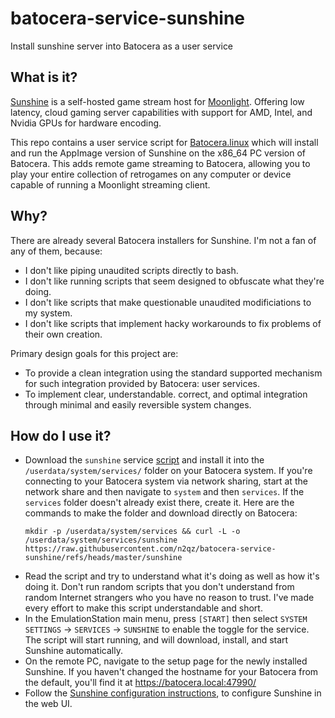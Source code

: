 # batocera-service-sunshine
Install sunshine server into Batocera as a user service

## What is it?

[Sunshine](https://github.com/LizardByte/Sunshine) is a self-hosted
game stream host for
[Moonlight](https://github.com/moonlight-stream/moonlight-qt). Offering
low latency, cloud gaming server capabilities with support for AMD,
Intel, and Nvidia GPUs for hardware encoding.

This repo contains a user service script for
[Batocera.linux](https://github.com/batocera-linux/batocera.linux)
which will install and run the AppImage version of Sunshine on the
x86_64 PC version of Batocera.  This adds remote game streaming to
Batocera, allowing you to play your entire collection of retrogames on
any computer or device capable of running a Moonlight streaming
client.

## Why?

There are already several Batocera installers for Sunshine.  I'm not a
fan of any of them, because:

- I don't like piping unaudited scripts directly to bash.
- I don't like running scripts that seem designed to obfuscate what
  they're doing.
- I don't like scripts that make questionable unaudited modificiations
  to my system.
- I don't like scripts that implement hacky workarounds to fix
  problems of their own creation.

Primary design goals for this project are:

- To provide a clean integration using the standard supported mechanism for such integration provided by Batocera: user services.
- To implement clear, understandable. correct, and optimal integration
  through minimal and easily reversible system changes.

## How do I use it?

- Download the `sunshine` service
  [script](https://raw.githubusercontent.com/n2qz/batocera-service-sunshine/refs/heads/master/sunshine)
  and install it into the `/userdata/system/services/` folder on your
  Batocera system.  If you're connecting to your Batocera system via
  network sharing, start at the network share and then navigate to
  `system` and then `services`.  If the `services` folder doesn't
  already exist there, create it.  Here are the commands to make the
  folder and download directly on Batocera:  
  ```shell
  mkdir -p /userdata/system/services && curl -L -o /userdata/system/services/sunshine https://raw.githubusercontent.com/n2qz/batocera-service-sunshine/refs/heads/master/sunshine
  ```  
- Read the script and try to understand what it's doing as well as how
  it's doing it.  Don't run random scripts that you don't understand
  from random Internet strangers who you have no reason to trust.
  I've made every effort to make this script understandable and short.
- In the EmulationStation main menu, press `[START]` then select
  `SYSTEM SETTINGS` -> `SERVICES` -> `SUNSHINE` to enable the toggle
  for the service.  The script will start running, and will download,
  install, and start Sunshine automatically.
- On the remote PC, navigate to the setup page for the newly installed
  Sunshine.  If you haven't changed the hostname for your Batocera
  from the default, you'll find it at https://batocera.local:47990/
- Follow the [Sunshine configuration
  instructions](https://docs.lizardbyte.dev/projects/sunshine/latest/md_docs_2getting__started.html#configuration),
  to configure Sunshine in the web UI.

